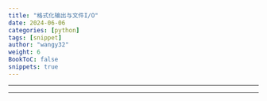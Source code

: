 ```yaml
---
title: "格式化输出与文件I/O"
date: 2024-06-06
categories: [python]
tags: [snippet]
author: "wangy32"
weight: 6
BookToC: false
snippets: true
---
```


---
---

